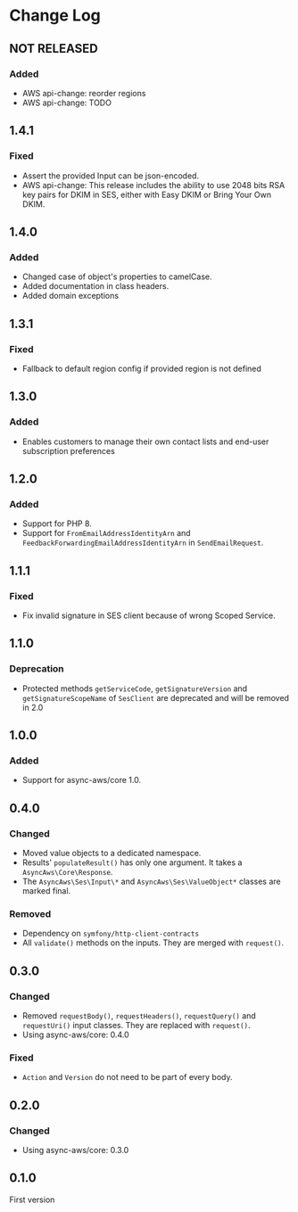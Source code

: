 # Change Log

## NOT RELEASED

### Added

- AWS api-change: reorder regions
- AWS api-change: TODO

## 1.4.1

### Fixed

- Assert the provided Input can be json-encoded.
- AWS api-change: This release includes the ability to use 2048 bits RSA key pairs for DKIM in SES, either with Easy DKIM or Bring Your Own DKIM.

## 1.4.0

### Added

- Changed case of object's properties to camelCase.
- Added documentation in class headers.
- Added domain exceptions

## 1.3.1

### Fixed

- Fallback to default region config if provided region is not defined

## 1.3.0

### Added

- Enables customers to manage their own contact lists and end-user subscription preferences

## 1.2.0

### Added

- Support for PHP 8.
- Support for `FromEmailAddressIdentityArn` and `FeedbackForwardingEmailAddressIdentityArn` in `SendEmailRequest`.

## 1.1.1

### Fixed

- Fix invalid signature in SES client because of wrong Scoped Service.

## 1.1.0

### Deprecation

- Protected methods `getServiceCode`, `getSignatureVersion` and `getSignatureScopeName` of `SesClient` are deprecated and will be removed in 2.0

## 1.0.0

### Added

- Support for async-aws/core 1.0.

## 0.4.0

### Changed

- Moved value objects to a dedicated namespace.
- Results' `populateResult()` has only one argument. It takes a `AsyncAws\Core\Response`.
- The `AsyncAws\Ses\Input\*` and `AsyncAws\Ses\ValueObject*` classes are marked final.

### Removed

- Dependency on `symfony/http-client-contracts`
- All `validate()` methods on the inputs. They are merged with `request()`.

## 0.3.0

### Changed

- Removed `requestBody()`, `requestHeaders()`, `requestQuery()` and `requestUri()` input classes. They are replaced with `request()`.
- Using async-aws/core: 0.4.0

### Fixed

- `Action` and `Version` do not need to be part of every body.

## 0.2.0

### Changed

- Using async-aws/core: 0.3.0

## 0.1.0

First version
